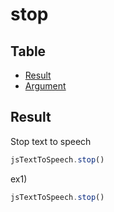 # stop

Table
-----------------

* [Result](#result)
* [Argument](#argument)


## Result

Stop text to speech


```js.js
jsTextToSpeech.stop()
```

ex1) 

```js.js
jsTextToSpeech.stop()

```

